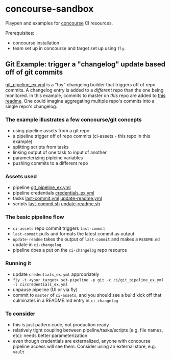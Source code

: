 # concourse-sandbox

Playpen and examples for [concourse](https://concourse.ci) CI resources.

Prerequisites:
- concourse installation
- team set up in concourse and target set up using `fly`.

## Git Example: trigger a "changelog" update based off of git commits
[git_pipeline_ex.yml](./ci/git_pipeline_ex.yml) is a "toy" changelog builder that triggers off of repo commits.
A changelog entry is added to a _different_ repo than the one being monitored.
In this example, commits to master on _this_ repo are added to [this readme](https://github.com/johnnason/concourse-output/blob/master/README.md).
One could imagine aggregating multiple repo's commits into a single repo's changelog.

### The example illustrates a few concourse/git concepts
- using pipeline assets from a git repo
- a pipeline trigger off of repo commits (ci-assets - this repo in this example)
- splitting scripts from tasks
- linking output of one task to input of another
- parameterizing pipleine variables
- pushing commits to a different repo

### Assets used
- pipeline
[git_pipeline_ex.yml](./ci/git_pipeline_ex.yml)
- pipeline credentials
[credentials_ex.yml](./ci/credentials_ex.yml)
- tasks
[last-commit.yml](./ci/tasks/last-commit.yml)
[update-readme.yml](./ci/tasks/update_readme.yml)
- scripts
[last-commit.sh](./ci/scripts/last-commit.sh)
[update-readme.sh](./ci/scripts/update_readme.sh)

### The basic pipeline flow
- `ci-assets` repo commit triggers `last-commit`
- `last-commit` pulls and formats the latest commit as output
- `update-readme` takes the output of `last-commit` and makes a `README.md` update in `ci-changelog`
- pipeline does a put on the `ci-changelog` repo resource

### Running it
- update `credentials_ex.yml` appropriately
- `fly -t <your target> set-pipeline -p git -c ci/git_pipeline_ex.yml -l ci/credentials_ex.yml`
- unpause pipeline (UI or via fly)
- commit to `master` of `ci-assets`, and you should see a build kick off that culminates in a README.md entry in `ci-changelog`

### To consider
- this is just pattern code, not production ready
- relatively tight coupling between pipeline/tasks/scripts (e.g. file names, etc): needs better parameterization
- even though credentials are externalized, anyone with concourse pipeline access will see them. Consider using an external store, e.g. `vault`
